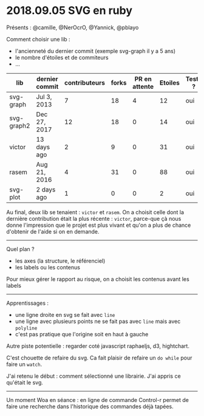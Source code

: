# 2018.09.05 SVG en ruby

Présents : @camille, @NerOcrO, @Yannick, @pblayo

Comment choisir une lib :
- l'ancienneté du dernier commit (exemple svg-graph il y a 5 ans)
- le nombre d'étoiles et de commiteurs
- ...

| lib | dernier commit | contributeurs | forks | PR en attente | Etoiles | Tests ? | Licence |
| --- | --- | --- | --- | --- | --- | -- | -- |
| svg-graph | Jul 3, 2013 | 7 | 18 | 4 | 12  | oui | GPL |
| svg-graph2 | Dec 27, 2017|12|18| 0|14|oui| GPL |
| victor |13 days ago| 2 | 9 | 0 | 31 | oui | MIT |
| rasem | Aug 21, 2016 | 4 | 31 | 0 | 88 | oui | MIT |
| svg-plot|  2 days ago |1|0|0|2|oui| MIT |

Au final, deux lib se tenaient : `victor` et `rasem`. On a choisit celle dont la dernière contribution était la plus récente : `victor`, parce-que çà nous donne l'impression que le projet est plus vivant et qu'on a plus de chance d'obtenir de l'aide si on en demande.

----

Quel plan ?
- les axes (la structure, le référenciel)
- les labels ou les contenus

Pour mieux gérer le rapport au risque, on a choisit les contenus avant les labels

----

Apprentissages :
- une ligne droite en svg se fait avec `line`
- une ligne avec plusieurs points ne se fait pas avec `line` mais avec `polyline`
- c'est pas pratique que l'origine soit en haut à gauche

Autre piste potentielle : regarder coté javascript raphaeljs, d3, hightchart.

C'est chouette de refaire du svg. Ca fait plaisir de refaire un `do while` pour faire un `watch`.

J'ai retenu le début : comment sélectionné une librairie. J'ai appris ce qu'était le svg.

----
Un moment Woa en séance : en ligne de commande Control-r permet de faire une recherche dans l'historique des commandes déjà tapées.
